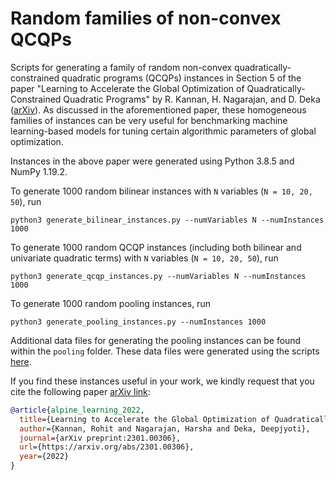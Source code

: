 # Random families of non-convex QCQPs 
Scripts for generating a family of random non-convex quadratically-constrained quadratic programs (QCQPs) instances in Section 5 of the paper "Learning to Accelerate the Global Optimization of Quadratically-Constrained Quadratic Programs" by R. Kannan, H. Nagarajan, and D. Deka ([arXiv](https://arxiv.org/abs/2301.00306)). As discussed in the aforementioned paper, these homogeneous families of instances can be very useful for benchmarking machine learning-based models for tuning certain algorithmic parameters of global optimization.

Instances in the above paper were generated using Python 3.8.5 and NumPy 1.19.2.

To generate 1000 random bilinear instances with `N` variables (`N = 10, 20, 50`), run
```
python3 generate_bilinear_instances.py --numVariables N --numInstances 1000
```

To generate 1000 random QCQP instances (including both bilinear and univariate quadratic terms) with `N` variables (`N = 10, 20, 50`), run
```
python3 generate_qcqp_instances.py --numVariables N --numInstances 1000
```

To generate 1000 random pooling instances, run
```
python3 generate_pooling_instances.py --numInstances 1000
```
Additional data files for generating the pooling instances can be found within the `pooling` folder. These data files were generated using the scripts [here](https://github.com/poolinginstances/poolinginstances).


If you find these instances useful in your work, we kindly request that you cite the following paper [arXiv link](https://arxiv.org/abs/2301.00306):
```bibtex
@article{alpine_learning_2022,
  title={Learning to Accelerate the Global Optimization of Quadratically-Constrained Quadratic Programs},
  author={Kannan, Rohit and Nagarajan, Harsha and Deka, Deepjyoti},
  journal={arXiv preprint:2301.00306},
  url={https://arxiv.org/abs/2301.00306},
  year={2022}
}
```